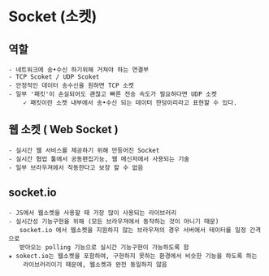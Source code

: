 # Socket (소켓)
## 역할
	- 네트워크에 송•수신 하기위해 거쳐야 하는 연결부
	- TCP Scoket / UDP Scoket 
	- 안정적인 데이터 송수신을 원하면 TCP 소켓
	- 일부 '패킷'이 손실되어도 괜찮고 빠른 전송 속도가 필요하다면 UDP 소켓
		✓ 패킷이란 소켓 내부에서 송•수신 되는 데이터 한덩이리라고 표현할 수 있다.
## 웹 소켓 ( Web Socket ) 
	- 실시간 웹 서비스를 제공하기 위해 만등어진 Socket
	- 실시간 협업 툴에서 공동편집기능, 웹 메신저에서 사용되는 기술
	- 일부 브라우져에서 작동한다고 보장 할 수 없음

## socket.io
	- JS에서 웹소켓을 사용할 때 가장 많이 사용되는 라이브러리
	- 실시간성 기능구현을 위해 (모든 브라우져에서 동작하는 것이 아니기 때문)
	   socket.io 에서 웹소켓을 지원하지 않는 브라우져의 경우 서버에서 테이터를 일정 간격으로
	   받아오는 polling 기능으로 실시간 기능구현이 가능하도록 함
	★ sokect.io는 웹소켓을 포함하여, 구현하지 못하는 환경에서 비슷한 기능을 하도록 하는
		라이브러리이기 때문에, 웹소켓과 완전 동일하지 않음
		
		
# 
